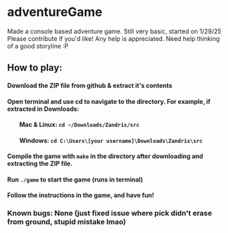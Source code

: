 # adventureGame
Made a console based adventure game. Still very basic, started on 1/29/25
Please contribute if you'd like! Any help is appreciated. Need help thinking of a good storyline :P

## How to play:
#### Download the ZIP file from github & extract it's contents
#### Open terminal and use cd to navigate to the directory. For example, if extracted in Downloads:
####     Mac & Linux: ``cd ~/Downloads/Zandris/src``
####     Windows: ``cd C:\Users\[your username]\Downloads\Zandris\src``
#### Compile the game with ``make`` in the directory after downloading and extracting the ZIP file.
#### Run ``./game`` to start the game (runs in terminal)
#### Follow the instructions in the game, and have fun!

### Known bugs: None (just fixed issue where pick didn't erase from ground, stupid mistake lmao)
